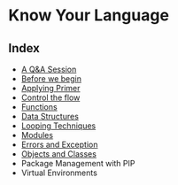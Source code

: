 # Know Your Language

## Index

- [A Q&A Session](./q-&-a.md)
- [Before we begin](./before-we-begin.md)
- [Applying Primer](./python-primer.md)
- [Control the flow](./flow-control.md)
- [Functions](./functions.md)
- [Data Structures](./data-structures.md)
- [Looping Techniques](./looping-techniques.md)
- [Modules](./modules.md)
- [Errors and Exception](./errors-and-exceptions.md)
- [Objects and Classes](./classes-and-objects.md)
- Package Management with PIP
- Virtual Environments
